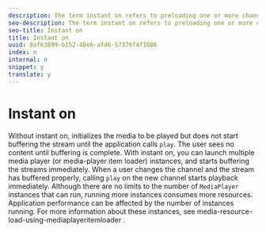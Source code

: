 ```yaml
---
description: The term instant on refers to preloading one or more channels so that a user selecting a channel or switching channels sees content playing immediately. The buffering is already done by the time the user starts watching.
seo-description: The term instant on refers to preloading one or more channels so that a user selecting a channel or switching channels sees content playing immediately. The buffering is already done by the time the user starts watching.
seo-title: Instant on
title: Instant on
uuid: 8af63899-b152-48e6-afd6-57376f4f1086
index: n
internal: n
snippet: y
translate: y
---
```


# Instant on

Without instant on,  <!-- PH element: phrases/primetime-sdk-name --> initializes the media to be played but does not start buffering the stream until the application calls `play`. The user sees no content until buffering is complete. With instant on, you can launch multiple media player (or media-player item loader) instances, and  <!-- PH element: phrases/primetime-sdk-name --> starts buffering the streams immediately.
When a user changes the channel and the stream has buffered properly, calling `play` on the new channel starts playback immediately. 
Although there are no limits to the number of `MediaPlayer` instances that  <!-- PH element: phrases/primetime-sdk-name --> can run, running more instances consumes more resources. Application performance can be affected by the number of instances running. For more information about these instances, see media-resource-load-using-mediaplayeritemloader . 
